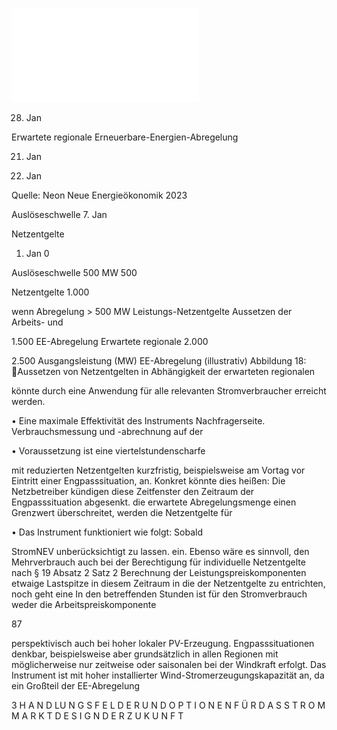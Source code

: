![./pages/page89.pdf](../assets/./pages/page89.pdf)




28. Jan

Erwartete regionale Erneuerbare-Energien-Abregelung

21. Jan

14. Jan

Quelle: Neon Neue Energieökonomik 2023

Auslöseschwelle
7. Jan

Netzentgelte
1. Jan
0

Auslöseschwelle 500 MW
500

Netzentgelte
1.000

wenn Abregelung > 500 MW
Leistungs-Netzentgelte
Aussetzen der Arbeits- und

1.500
EE-Abregelung
Erwartete regionale
2.000

2.500
Ausgangsleistung (MW)
EE-Abregelung (illustrativ)
Abbildung 18: Aussetzen von Netzentgelten in Abhängigkeit der erwarteten regionalen

könnte durch eine Anwendung für alle relevanten Stromverbraucher erreicht werden.

• Eine maximale Effektivität des Instruments
Nachfragerseite.
Verbrauchsmessung und -abrechnung auf der

• Voraussetzung ist eine viertelstundenscharfe

mit reduzierten Netzentgelten kurzfristig, beispielsweise am Vortag vor Eintritt einer Engpasssituation, an. Konkret könnte dies heißen:
Die Netzbetreiber kündigen diese Zeitfenster
den Zeitraum der Engpasssituation abgesenkt.
die erwartete Abregelungsmenge einen Grenzwert überschreitet, werden die Netzentgelte für

• Das Instrument funktioniert wie folgt: Sobald

StromNEV unberücksichtigt zu lassen.
ein. Ebenso wäre es sinnvoll, den Mehrverbrauch auch bei der Berechtigung für individuelle Netzentgelte nach § 19 Absatz 2 Satz 2
Berechnung der Leistungspreiskomponenten
etwaige Lastspitze in diesem Zeitraum in die
der Netzentgelte zu entrichten, noch geht eine
In den betreffenden Stunden ist für den Stromverbrauch weder die Arbeitspreiskomponente

87

perspektivisch auch bei hoher lokaler PV-Erzeugung.
Engpasssituationen denkbar, beispielsweise
aber grundsätzlich in allen Regionen mit möglicherweise nur zeitweise oder saisonalen
bei der Windkraft erfolgt. Das Instrument ist
mit hoher installierter Wind-Stromerzeugungskapazität an, da ein Großteil der EE-Abregelung

3 H A N D LU N G S F E L D E R U N D O P T I O N E N F Ü R D A S S T R O M M A R K T D E S I G N D E R Z U K U N F T
